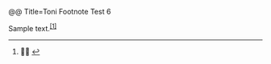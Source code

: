 @@ Title=Toni Footnote Test 6

<p>Sample text.<sup id="fnref1"><a href="#fn1">[1]</a></sup></p>

<div class="footnotes">
	<hr>
	<ol>
		<li id="fn1"><p>🙋🏾 <a href="#fnref1">&#8617;</a></p>
		</li>
	</ol>
</div>